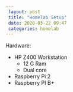 ```yaml
---
 layout: post
 title: "Homelab Setup"
 date: 2020-03-22 09:47
 categories: homelab
---
```


Hardware:
* HP Z400 Workstation  
  * 12 G Ram  
  * Dual core   
* Raspberry Pi 2
* Raspberry PI B+
